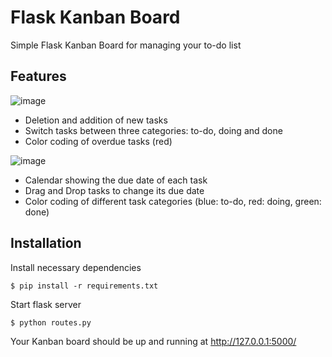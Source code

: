 # Flask Kanban Board
Simple Flask Kanban Board for managing your to-do list

## Features

![image](https://user-images.githubusercontent.com/30107576/54415484-69bd8900-4722-11e9-96e1-f5238c156a7a.png)

- Deletion and addition of new tasks
- Switch tasks between three categories: to-do, doing and done
- Color coding of overdue tasks (red)

![image](https://user-images.githubusercontent.com/30107576/54415532-8a85de80-4722-11e9-8214-6c2ee481700c.png)

- Calendar showing the due date of each task
- Drag and Drop tasks to change its due date
- Color coding of different task categories (blue: to-do, red: doing, green: done)

## Installation

Install necessary dependencies

    $ pip install -r requirements.txt

Start flask server

    $ python routes.py

Your Kanban board should be up and running at http://127.0.0.1:5000/
